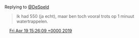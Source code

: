 Replying to [@DeSpeld](https://twitter.com/DeSpeld/status/1119169258288820224)

> Ik had 550 \(ja echt\), maar ben toch vooral trots op 1 minuut watertrappelen\.

<img src="../../media/tweet.ico" width="12" /> [Fri Apr 19 15:26:09 +0000 2019](https://twitter.com/DromerDenker/status/1119260907048189957)
